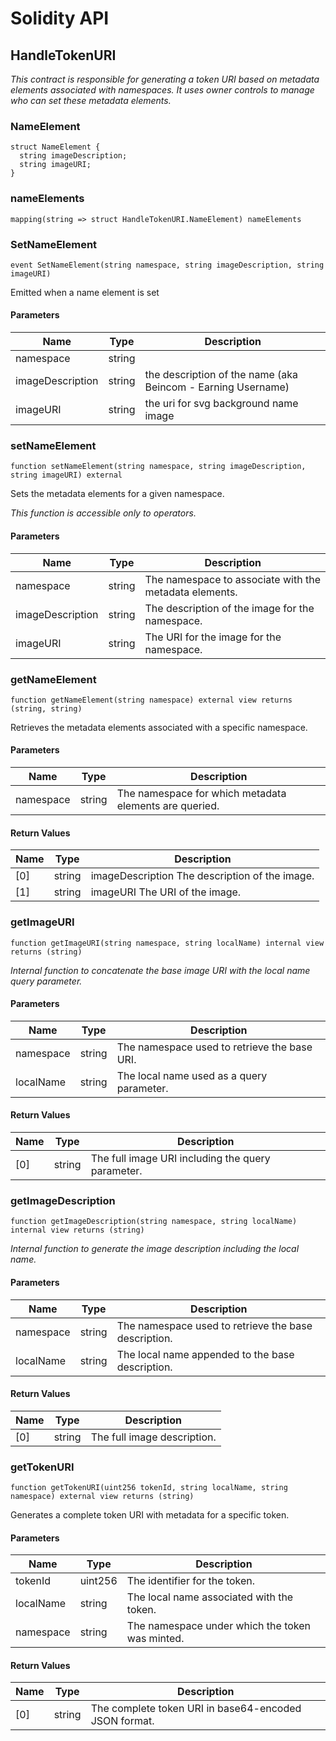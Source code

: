 # Solidity API

## HandleTokenURI

_This contract is responsible for generating a token URI based on metadata elements associated with namespaces. It uses owner controls to manage who can set these metadata elements._

### NameElement

```solidity
struct NameElement {
  string imageDescription;
  string imageURI;
}
```

### nameElements

```solidity
mapping(string => struct HandleTokenURI.NameElement) nameElements
```

### SetNameElement

```solidity
event SetNameElement(string namespace, string imageDescription, string imageURI)
```

Emitted when a name element is set

#### Parameters

| Name | Type | Description |
| ---- | ---- | ----------- |
| namespace | string |  |
| imageDescription | string | the description of the name (aka Beincom - Earning Username) |
| imageURI | string | the uri for svg background name image |

### setNameElement

```solidity
function setNameElement(string namespace, string imageDescription, string imageURI) external
```

Sets the metadata elements for a given namespace.

_This function is accessible only to operators._

#### Parameters

| Name | Type | Description |
| ---- | ---- | ----------- |
| namespace | string | The namespace to associate with the metadata elements. |
| imageDescription | string | The description of the image for the namespace. |
| imageURI | string | The URI for the image for the namespace. |

### getNameElement

```solidity
function getNameElement(string namespace) external view returns (string, string)
```

Retrieves the metadata elements associated with a specific namespace.

#### Parameters

| Name | Type | Description |
| ---- | ---- | ----------- |
| namespace | string | The namespace for which metadata elements are queried. |

#### Return Values

| Name | Type | Description |
| ---- | ---- | ----------- |
| [0] | string | imageDescription The description of the image. |
| [1] | string | imageURI The URI of the image. |

### getImageURI

```solidity
function getImageURI(string namespace, string localName) internal view returns (string)
```

_Internal function to concatenate the base image URI with the local name query parameter._

#### Parameters

| Name | Type | Description |
| ---- | ---- | ----------- |
| namespace | string | The namespace used to retrieve the base URI. |
| localName | string | The local name used as a query parameter. |

#### Return Values

| Name | Type | Description |
| ---- | ---- | ----------- |
| [0] | string | The full image URI including the query parameter. |

### getImageDescription

```solidity
function getImageDescription(string namespace, string localName) internal view returns (string)
```

_Internal function to generate the image description including the local name._

#### Parameters

| Name | Type | Description |
| ---- | ---- | ----------- |
| namespace | string | The namespace used to retrieve the base description. |
| localName | string | The local name appended to the base description. |

#### Return Values

| Name | Type | Description |
| ---- | ---- | ----------- |
| [0] | string | The full image description. |

### getTokenURI

```solidity
function getTokenURI(uint256 tokenId, string localName, string namespace) external view returns (string)
```

Generates a complete token URI with metadata for a specific token.

#### Parameters

| Name | Type | Description |
| ---- | ---- | ----------- |
| tokenId | uint256 | The identifier for the token. |
| localName | string | The local name associated with the token. |
| namespace | string | The namespace under which the token was minted. |

#### Return Values

| Name | Type | Description |
| ---- | ---- | ----------- |
| [0] | string | The complete token URI in base64-encoded JSON format. |


